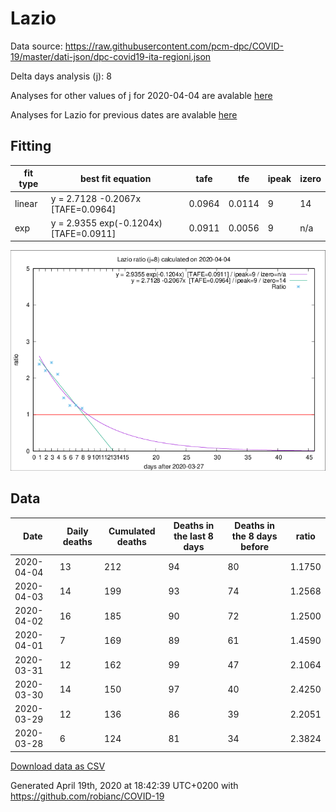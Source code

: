 # Lazio

Data source: https://raw.githubusercontent.com/pcm-dpc/COVID-19/master/dati-json/dpc-covid19-ita-regioni.json

Delta days analysis (j): 8

Analyses for other values of j for 2020-04-04 are avalable [here](../2020-04-04/README.md)

Analyses for Lazio for previous dates are avalable [here](../README.md)

## Fitting 
|fit type|best fit equation|tafe|tfe|ipeak|izero|
|-------|-----|--------|------|---|---|
|linear|y = 2.7128 -0.2067x  [TAFE=0.0964]|0.0964|0.0114|9|14|
|exp|y = 2.9355 exp(-0.1204x)  [TAFE=0.0911]|0.0911|0.0056|9|n/a|

![Plot](COVID-19_lazio_j8_2020-04-04.png)

## Data
|Date|Daily deaths|Cumulated deaths|Deaths in the last 8 days|Deaths in the 8 days before|ratio|
|----|----------|-----------|-------|--------------------|-----|
|2020-04-04|13|212|94|80|1.1750|
|2020-04-03|14|199|93|74|1.2568|
|2020-04-02|16|185|90|72|1.2500|
|2020-04-01|7|169|89|61|1.4590|
|2020-03-31|12|162|99|47|2.1064|
|2020-03-30|14|150|97|40|2.4250|
|2020-03-29|12|136|86|39|2.2051|
|2020-03-28|6|124|81|34|2.3824|

[Download data as CSV](COVID-19_lazio_j8_2020-04-04.csv)

Generated April 19th, 2020 at 18:42:39 UTC+0200 with https://github.com/robianc/COVID-19
